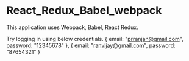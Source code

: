 # React_Redux_Babel_webpack
This application uses Webpack, Babel, React Redux.

Try logging in using below credentials.
	{
		email: "prranjan@gmail.com",
		password: "12345678"
	},
	{
		email: "ranvijay@gmail.com",
		password: "87654321"
	}